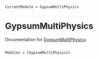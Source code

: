```@meta
CurrentModule = GypsumMultiPhysics
```

# GypsumMultiPhysics

Documentation for [GypsumMultiPhysics](https://github.com/sezerh24/GypsumMultiPhysics.jl).

```@index
```

```@autodocs
Modules = [GypsumMultiPhysics]
```
